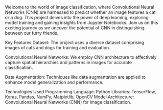 Welcome to the world of image classification, where Convolutional Neural Networks (CNN) are harnessed to predict whether an image features a cat or a dog. This project delves into the power of deep learning, exploring model training and gaining insights from Jupyter Notebooks. Join us on this exciting journey as we uncover the potential of CNN in distinguishing between our furry friends.

Key Features
Dataset: The project uses a diverse dataset comprising images of cats and dogs for training and evaluation.

Convolutional Neural Networks: We employ CNN architecture to effectively capture spatial hierarchies and patterns in images for accurate classification.

Data Augmentation: Techniques like data augmentation are applied to enhance model generalization and performance.

Technologies Used
Programming Language: Python
Libraries: TensorFlow, Keras, Pandas, NumPy, Matplotlib, OpenCV
Model Architecture: Convolutional Neural Networks (CNN) for image classification.
